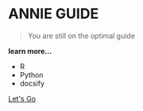 <!-- _coverpage.md -->

# ANNIE GUIDE 

> You are still on the optimal guide

 **learn more...**
- R
- Python
- docsify


[Let's Go](/README.md)
